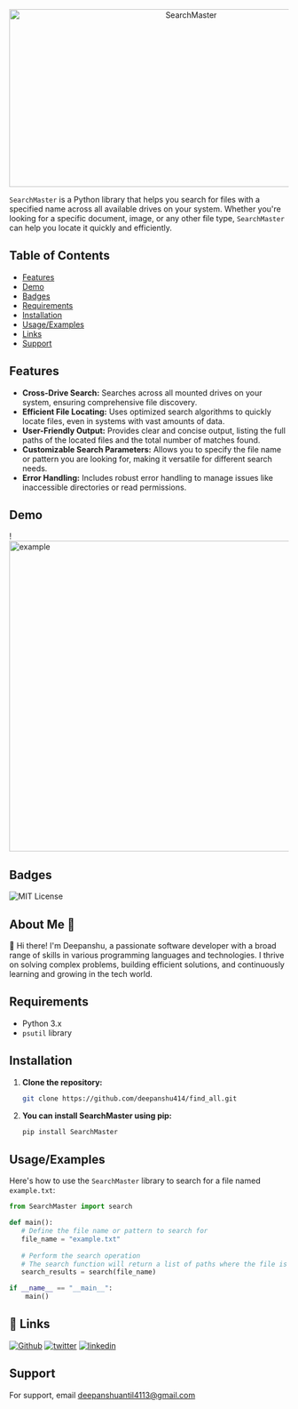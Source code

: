 <div align="center">

<img src="https://socialify.git.ci/deepanshu414/SearchMaster/image?description=1&descriptionEditable=SearchMaster%20is%20a%20Python%20library%20that%20helps%20you%20search%20for%20files%20with%20a%20specified%20name%20across%20all%20available%20drives%20on%20your%20system&font=KoHo&forks=1&issues=1&language=1&name=1&pattern=Plus&pulls=1&stargazers=1&theme=Auto" alt="SearchMaster" width="640" height="320" />

</div>

`SearchMaster` is a Python library that helps you search for files with a specified name across all available drives on your system. Whether you're looking for a specific document, image, or any other file type, `SearchMaster` can help you locate it quickly and efficiently.

## Table of Contents
- [Features](#features)
- [Demo](#demo)
- [Badges](#badges)
- [Requirements](#requirements)
- [Installation](#installation)
- [Usage/Examples](#usage/examples)
- [Links](#links)
- [Support](#support)

## Features

- **Cross-Drive Search:** Searches across all mounted drives on your system, ensuring comprehensive file discovery.
- **Efficient File Locating:** Uses optimized search algorithms to quickly locate files, even in systems with vast amounts of data.
- **User-Friendly Output:** Provides clear and concise output, listing the full paths of the located files and the total number of matches found.
- **Customizable Search Parameters:** Allows you to specify the file name or pattern you are looking for, making it versatile for different search needs.
- **Error Handling:**  Includes robust error handling to manage issues like inaccessible directories or read permissions.

## Demo

!<img width="559" alt="example" src="https://github.com/user-attachments/assets/ec60461c-0df7-4fbd-b2b6-cd4c367d8406">


## Badges
![MIT License](https://img.shields.io/badge/License-MIT-green.svg)



## About Me 🚀

👋 Hi there! I'm Deepanshu, a passionate software developer with a broad range of skills in various programming languages and technologies. I thrive on solving complex problems, building efficient solutions, and continuously learning and growing in the tech world.


## Requirements

- Python 3.x
- `psutil` library

## Installation

1. **Clone the repository:**

   ```sh
   git clone https://github.com/deepanshu414/find_all.git
   ```
2. **You can install SearchMaster using pip:**

   ```sh
   pip install SearchMaster

   ```

## Usage/Examples

Here's how to use the `SearchMaster` library to search for a file named `example.txt`:

```python
from SearchMaster import search

def main():
   # Define the file name or pattern to search for
   file_name = "example.txt"
   
   # Perform the search operation
   # The search function will return a list of paths where the file is located
   search_results = search(file_name)

if __name__ == "__main__":
    main()

```
## 🔗 Links
   [![Github](https://img.shields.io/badge/GitHub-100000?style=for-the-badge&logo=github&logoColor=white)](https://github.com/deepanshu414)
   [![twitter](https://img.shields.io/badge/twitter-1DA1F2?style=for-the-badge&logo=twitter&logoColor=white)](https://x.com/DeepanshuA80670)
   [![linkedin](https://img.shields.io/badge/linkedin-0A66C2?style=for-the-badge&logo=linkedin&logoColor=white)](https://www.linkedin.com/in/deepanshu-antil-865508263)


## Support

For support, email deepanshuantil4113@gmail.com

   
